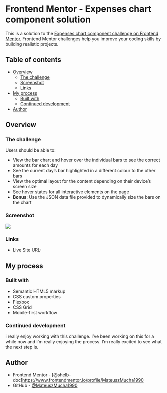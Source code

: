 # Frontend Mentor - Expenses chart component solution

This is a solution to the [Expenses chart component challenge on Frontend Mentor](https://www.frontendmentor.io/challenges/expenses-chart-component-e7yJBUdjwt). Frontend Mentor challenges help you improve your coding skills by building realistic projects. 

## Table of contents

- [Overview](#overview)
  - [The challenge](#the-challenge)
  - [Screenshot](#screenshot)
  - [Links](#links)
- [My process](#my-process)
  - [Built with](#built-with)
  - [Continued development](#continued-development)
- [Author](#author)


## Overview

### The challenge

Users should be able to:

- View the bar chart and hover over the individual bars to see the correct amounts for each day
- See the current day’s bar highlighted in a different colour to the other bars
- View the optimal layout for the content depending on their device’s screen size
- See hover states for all interactive elements on the page
- **Bonus**: Use the JSON data file provided to dynamically size the bars on the chart

### Screenshot

![](./demo.gif)


### Links

- Live Site URL: 

## My process

### Built with

- Semantic HTML5 markup
- CSS custom properties
- Flexbox
- CSS Grid
- Mobile-first workflow

### Continued development

i really enjoy working with this challenge. I’ve been working on this for a while now and I’m really enjoying the process. I’m really excited to see what the next step is.
## Author


- Frontend Mentor - [@shelb-doc]https://www.frontendmentor.io/profile/MateuszMucha1990
- GitHub - [@MateuszMucha1990](https://github.com/MateuszMucha1990)


